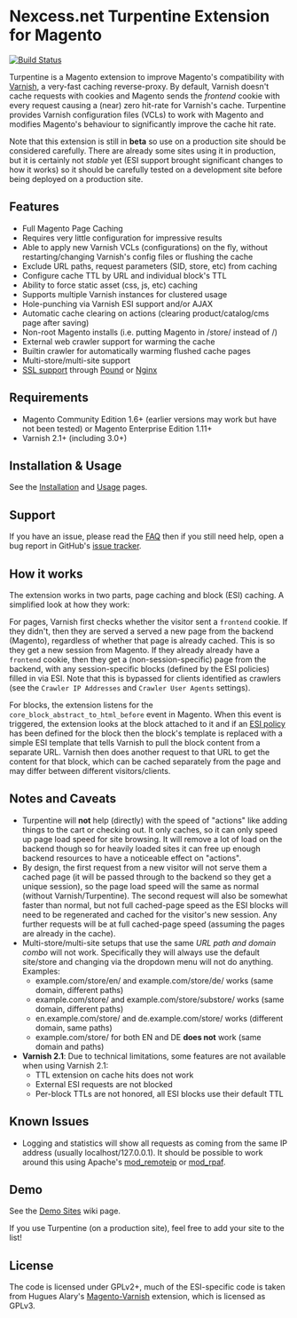 # Nexcess.net Turpentine Extension for Magento
[![Build Status](https://travis-ci.org/nexcess/magento-turpentine.png)](https://travis-ci.org/nexcess/magento-turpentine)

Turpentine is a Magento extension to improve Magento's compatibility with
[Varnish](https://www.varnish-cache.org/), a very-fast caching reverse-proxy. By
default, Varnish doesn't cache requests with cookies and Magento sends the
*frontend* cookie with every request causing a (near) zero hit-rate for Varnish's cache.
Turpentine provides Varnish configuration files (VCLs) to work with Magento and
modifies Magento's behaviour to significantly improve the cache hit rate.

Note that this extension is still in **beta** so use on a production site should
be considered carefully. There are already some sites using it in production,
but it is certainly not *stable* yet (ESI support brought significant changes
to how it works) so it should be carefully tested on a development site before
being deployed on a production site.

## Features

 - Full Magento Page Caching
 - Requires very little configuration for impressive results
 - Able to apply new Varnish VCLs (configurations) on the fly, without
 restarting/changing Varnish's config files or flushing the cache
 - Exclude URL paths, request parameters (SID, store, etc) from caching
 - Configure cache TTL by URL and individual block's TTL
 - Ability to force static asset (css, js, etc) caching
 - Supports multiple Varnish instances for clustered usage
 - Hole-punching via Varnish ESI support and/or AJAX
 - Automatic cache clearing on actions (clearing product/catalog/cms page after saving)
 - Non-root Magento installs (i.e. putting Magento in /store/ instead of /)
 - External web crawler support for warming the cache
 - Builtin crawler for automatically warming flushed cache pages
 - Multi-store/multi-site support
 - [SSL support](https://github.com/nexcess/magento-turpentine/wiki/SSL_Support) through
 [Pound](http://www.apsis.ch/pound) or [Nginx](http://nginx.org/)

## Requirements

 - Magento Community Edition 1.6+ (earlier versions may work but have not been
 tested) or Magento Enterprise Edition 1.11+
 - Varnish 2.1+ (including 3.0+)

## Installation & Usage

See the [Installation](https://github.com/nexcess/magento-turpentine/wiki/Installation)
and [Usage](https://github.com/nexcess/magento-turpentine/wiki/Usage) pages.

## Support

If you have an issue, please read the [FAQ](https://github.com/nexcess/magento-turpentine/wiki/FAQ)
then if you still need help, open a bug report in GitHub's
[issue tracker](https://github.com/nexcess/magento-turpentine/issues).

## How it works

The extension works in two parts, page caching and block (ESI) caching. A
simplified look at how they work:

For pages, Varnish first checks whether the visitor sent a ``frontend`` cookie.
If they didn't, then they are served a served a new page from the backend (Magento),
regardless of whether that page is already cached. This is so they get a new
session from Magento. If they already already have a ``frontend`` cookie, then
they get a (non-session-specific) page from the backend, with any session-specific
blocks (defined by the ESI policies) filled in via ESI. Note that this is bypassed
for clients identified as crawlers (see the ``Crawler IP Addresses`` and
``Crawler User Agents`` settings).

For blocks, the extension listens for the ``core_block_abstract_to_html_before``
event in Magento. When this event is triggered, the extension looks at the block
attached to it and if an [ESI policy](https://github.com/nexcess/magento-turpentine/wiki/ESI_Cache_Policy)
has been defined for the block then the
block's template is replaced with a simple ESI template that tells Varnish to
pull the block content from a separate URL. Varnish then does another request to
that URL to get the content for that block, which can be cached separately from
the page and may differ between different visitors/clients.

## Notes and Caveats

 - Turpentine will **not** help (directly) with the speed of "actions" like adding things
 to the cart or checking out. It only caches, so it can only speed up page load
 speed for site browsing. It will remove a lot of load on the backend though so
 for heavily loaded sites it can free up enough backend resources to have a
 noticeable effect on "actions".
 - By design, the first request from a new visitor will not serve them a cached
 page (it will be passed through to the backend so they get a unique session),
 so the page load speed will the same as normal (without Varnish/Turpentine).
 The second request will also
 be somewhat faster than normal, but not full cached-page speed as the ESI blocks
 will need to be regenerated and cached for the visitor's new session. Any further
 requests will be at full cached-page speed (assuming the pages are already in
 the cache).
 - Multi-store/multi-site setups that use the same *URL path and domain combo*
 will not work. Specifically they will always use the default site/store and
 changing via the dropdown menu will not do anything. Examples:
    - example.com/store/en/ and example.com/store/de/ works (same domain, different paths)
    - example.com/store/ and example.com/store/substore/ works (same domain, different paths)
    - en.example.com/store/ and de.example.com/store/ works (different domain, same paths)
    - example.com/store/ for both EN and DE **does not** work (same domain and paths)
 - **Varnish 2.1**: Due to technical limitations, some features are not
 available when using Varnish 2.1:
    - TTL extension on cache hits does not work
    - External ESI requests are not blocked
    - Per-block TTLs are not honored, all ESI blocks use their default TTL

## Known Issues

 - Logging and statistics will show all requests as coming from the same IP address
 (usually localhost/127.0.0.1). It should be possible to work around this using
 Apache's [mod_remoteip](http://httpd.apache.org/docs/trunk/mod/mod_remoteip.html)
 or [mod_rpaf](http://www.stderr.net/apache/rpaf/).

## Demo

See the [Demo Sites](https://github.com/nexcess/magento-turpentine/wiki/Demo-Sites)
wiki page.

If you use Turpentine (on a production site), feel free to add your site to the
list!

## License

The code is licensed under GPLv2+, much of the ESI-specific code is taken from
Hugues Alary's [Magento-Varnish](https://github.com/huguesalary/Magento-Varnish)
extension, which is licensed as GPLv3.
